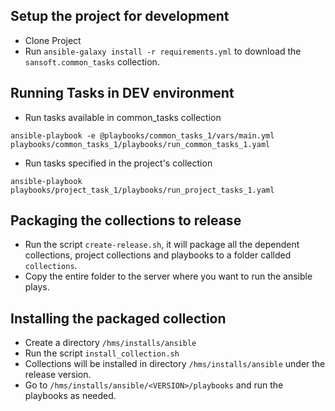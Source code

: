 
## Setup the project for development

* Clone Project
* Run `ansible-galaxy install -r requirements.yml` to download the `sansoft.common_tasks` collection.


## Running Tasks in DEV environment

* Run tasks available in common_tasks collection

```
ansible-playbook -e @playbooks/common_tasks_1/vars/main.yml playbooks/common_tasks_1/playbooks/run_common_tasks_1.yaml

```

* Run tasks specified in the project's collection

```
ansible-playbook playbooks/project_task_1/playbooks/run_project_tasks_1.yaml
```

## Packaging the collections to release

* Run the script `create-release.sh`, it will package all the dependent collections, project collections and playbooks to a folder callded `collections`.
* Copy the entire folder to the server where you want to run the ansible plays.


## Installing the packaged collection

* Create a directory `/hms/installs/ansible`
* Run the script `install_collection.sh`
* Collections will be installed in directory `/hms/installs/ansible` under the release version.
* Go to `/hms/installs/ansible/<VERSION>/playbooks` and run the playbooks as needed.